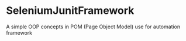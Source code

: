 # SeleniumJunitFramework
A simple OOP concepts in POM (Page Object Model) use for automation framework

